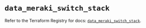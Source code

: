 # `data_meraki_switch_stack`

Refer to the Terraform Registry for docs: [`data_meraki_switch_stack`](https://registry.terraform.io/providers/ciscodevnet/meraki/1.7.1/docs/data-sources/switch_stack).
